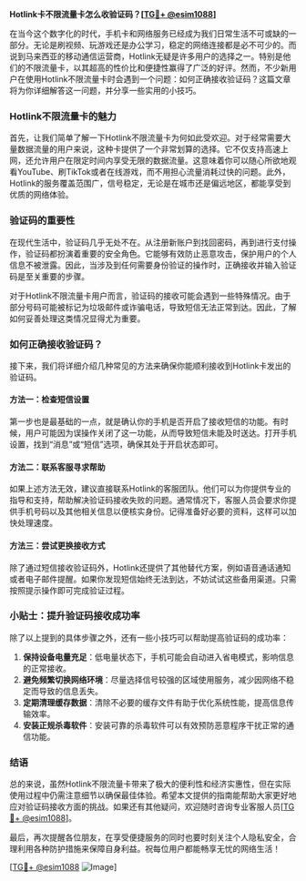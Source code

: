 **Hotlink卡不限流量卡怎么收验证码？[[TG💪+ @esim1088](https://t.me/s/esim1088)]**

在当今这个数字化的时代，手机卡和网络服务已经成为我们日常生活不可或缺的一部分。无论是刷视频、玩游戏还是办公学习，稳定的网络连接都是必不可少的。而说到马来西亚的移动通信运营商，Hotlink无疑是许多用户的选择之一。特别是他们的不限流量卡，以其超高的性价比和便捷性赢得了广泛的好评。然而，不少新用户在使用Hotlink不限流量卡时会遇到一个问题：如何正确接收验证码？这篇文章将为你详细解答这一问题，并分享一些实用的小技巧。

### Hotlink不限流量卡的魅力

首先，让我们简单了解一下Hotlink不限流量卡为何如此受欢迎。对于经常需要大量数据流量的用户来说，这种卡提供了一个非常划算的选择。它不仅支持高速上网，还允许用户在限定时间内享受无限的数据流量。这意味着你可以随心所欲地观看YouTube、刷TikTok或者在线游戏，而不用担心流量消耗过快的问题。此外，Hotlink的服务覆盖范围广，信号稳定，无论是在城市还是偏远地区，都能享受到优质的网络体验。

### 验证码的重要性

在现代生活中，验证码几乎无处不在。从注册新账户到找回密码，再到进行支付操作，验证码都扮演着重要的安全角色。它能够有效防止恶意攻击，保护用户的个人信息不被泄露。因此，当涉及到任何需要身份验证的操作时，正确接收并输入验证码是至关重要的步骤。

对于Hotlink不限流量卡用户而言，验证码的接收可能会遇到一些特殊情况。由于部分号码可能被标记为垃圾邮件或诈骗电话，导致短信无法正常到达。因此，了解如何妥善处理这类情况显得尤为重要。

### 如何正确接收验证码？

接下来，我们将详细介绍几种常见的方法来确保你能顺利接收到Hotlink卡发出的验证码。

#### 方法一：检查短信设置
第一步也是最基础的一点，就是确认你的手机是否开启了接收短信的功能。有时候，用户可能因为误操作关闭了这一功能，从而导致短信未能及时送达。打开手机设置，找到“消息”或“短信”选项，确保其处于开启状态即可。

#### 方法二：联系客服寻求帮助
如果上述方法无效，建议直接联系Hotlink的客服团队。他们可以为你提供专业的指导和支持，帮助解决验证码接收失败的问题。通常情况下，客服人员会要求你提供手机号码以及其他相关信息以便核实身份。记得准备好必要的资料，这样可以加快处理速度。

#### 方法三：尝试更换接收方式
除了通过短信接收验证码外，Hotlink还提供了其他替代方案，例如语音通话通知或者电子邮件提醒。如果你发现短信始终无法到达，不妨试试这些备用渠道。只需按照提示操作即可完成验证过程。

### 小贴士：提升验证码接收成功率

除了以上提到的具体步骤之外，还有一些小技巧可以帮助提高验证码的成功率：

1. **保持设备电量充足**：低电量状态下，手机可能会自动进入省电模式，影响信息的正常接收。
2. **避免频繁切换网络环境**：尽量选择信号较强的区域使用服务，减少因网络不稳定而导致的信息丢失。
3. **定期清理缓存数据**：清除不必要的缓存文件有助于优化系统性能，提高信息传输效率。
4. **安装正规杀毒软件**：安装可靠的杀毒软件可以有效预防恶意程序干扰正常的通信功能。

### 结语

总的来说，虽然Hotlink不限流量卡带来了极大的便利性和经济实惠性，但在实际使用过程中仍需注意细节以确保最佳体验。希望本文提供的指南能帮助大家更好地应对验证码接收方面的挑战。如果还有其他疑问，欢迎随时咨询专业客服人员[[TG💪+ @esim1088](https://t.me/s/esim1088)]。

最后，再次提醒各位朋友，在享受便捷服务的同时也要时刻关注个人隐私安全，合理利用各种防护措施来保障自身利益。祝每位用户都能畅享无忧的网络生活！

[[TG💪+ @esim1088](https://t.me/s/esim1088) ![Image](https://i.postimg.cc/4NQfJmqS/Snipaste-2025-05-13-00-14-12.png)]